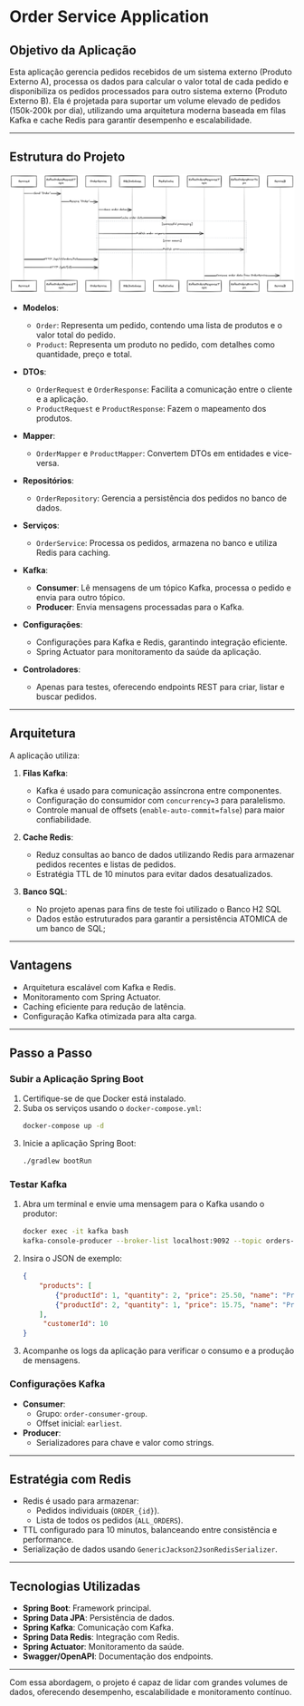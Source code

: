 
# Order Service Application

## Objetivo da Aplicação
Esta aplicação gerencia pedidos recebidos de um sistema externo (Produto Externo A), processa os dados para calcular o valor total de cada pedido e disponibiliza os pedidos processados para outro sistema externo (Produto Externo B). Ela é projetada para suportar um volume elevado de pedidos (150k-200k por dia), utilizando uma arquitetura moderna baseada em filas Kafka e cache Redis para garantir desempenho e escalabilidade.

---

## Estrutura do Projeto

![img.png](img.png)

- **Modelos**:
    - `Order`: Representa um pedido, contendo uma lista de produtos e o valor total do pedido.
    - `Product`: Representa um produto no pedido, com detalhes como quantidade, preço e total.

- **DTOs**:
    - `OrderRequest` e `OrderResponse`: Facilita a comunicação entre o cliente e a aplicação.
    - `ProductRequest` e `ProductResponse`: Fazem o mapeamento dos produtos.

- **Mapper**:
    - `OrderMapper` e `ProductMapper`: Convertem DTOs em entidades e vice-versa.

- **Repositórios**:
    - `OrderRepository`: Gerencia a persistência dos pedidos no banco de dados.

- **Serviços**:
    - `OrderService`: Processa os pedidos, armazena no banco e utiliza Redis para caching.

- **Kafka**:
    - **Consumer**: Lê mensagens de um tópico Kafka, processa o pedido e envia para outro tópico.
    - **Producer**: Envia mensagens processadas para o Kafka.

- **Configurações**:
    - Configurações para Kafka e Redis, garantindo integração eficiente.
    - Spring Actuator para monitoramento da saúde da aplicação.

- **Controladores**:
    - Apenas para testes, oferecendo endpoints REST para criar, listar e buscar pedidos.

---

## Arquitetura
A aplicação utiliza:
1. **Filas Kafka**:
    - Kafka é usado para comunicação assíncrona entre componentes.
    - Configuração do consumidor com `concurrency=3` para paralelismo.
    - Controle manual de offsets (`enable-auto-commit=false`) para maior confiabilidade.

2. **Cache Redis**:
    - Reduz consultas ao banco de dados utilizando Redis para armazenar pedidos recentes e listas de pedidos.
    - Estratégia TTL de 10 minutos para evitar dados desatualizados.
  
3. **Banco SQL**:
    - No projeto apenas para fins de teste foi utilizado o Banco H2 SQL
    - Dados estão estruturados para garantir a persistência ATOMICA de um banco de SQL;

---

## Vantagens
- Arquitetura escalável com Kafka e Redis.
- Monitoramento com Spring Actuator.
- Caching eficiente para redução de latência.
- Configuração Kafka otimizada para alta carga.

---

## Passo a Passo

### Subir a Aplicação Spring Boot
1. Certifique-se de que Docker está instalado.
2. Suba os serviços usando o `docker-compose.yml`:
   ```bash
   docker-compose up -d
   ```
3. Inicie a aplicação Spring Boot:
   ```bash
   ./gradlew bootRun
   ```

### Testar Kafka
1. Abra um terminal e envie uma mensagem para o Kafka usando o produtor:
   ```bash
   docker exec -it kafka bash
   kafka-console-producer --broker-list localhost:9092 --topic orders-request-topic
   ```
2. Insira o JSON de exemplo:
   ```json
   {
       "products": [
           {"productId": 1, "quantity": 2, "price": 25.50, "name": "Product A"},
           {"productId": 2, "quantity": 1, "price": 15.75, "name": "Product B"}
       ],
        "customerId": 10
   }
   ```
3. Acompanhe os logs da aplicação para verificar o consumo e a produção de mensagens.

### Configurações Kafka
- **Consumer**:
    - Grupo: `order-consumer-group`.
    - Offset inicial: `earliest`.
- **Producer**:
    - Serializadores para chave e valor como strings.

---

## Estratégia com Redis
- Redis é usado para armazenar:
    - Pedidos individuais (`ORDER_{id}`).
    - Lista de todos os pedidos (`ALL_ORDERS`).
- TTL configurado para 10 minutos, balanceando entre consistência e performance.
- Serialização de dados usando `GenericJackson2JsonRedisSerializer`.

---

## Tecnologias Utilizadas
- **Spring Boot**: Framework principal.
- **Spring Data JPA**: Persistência de dados.
- **Spring Kafka**: Comunicação com Kafka.
- **Spring Data Redis**: Integração com Redis.
- **Spring Actuator**: Monitoramento da saúde.
- **Swagger/OpenAPI**: Documentação dos endpoints.

---

Com essa abordagem, o projeto é capaz de lidar com grandes volumes de dados, oferecendo desempenho, escalabilidade e monitoramento contínuo.
